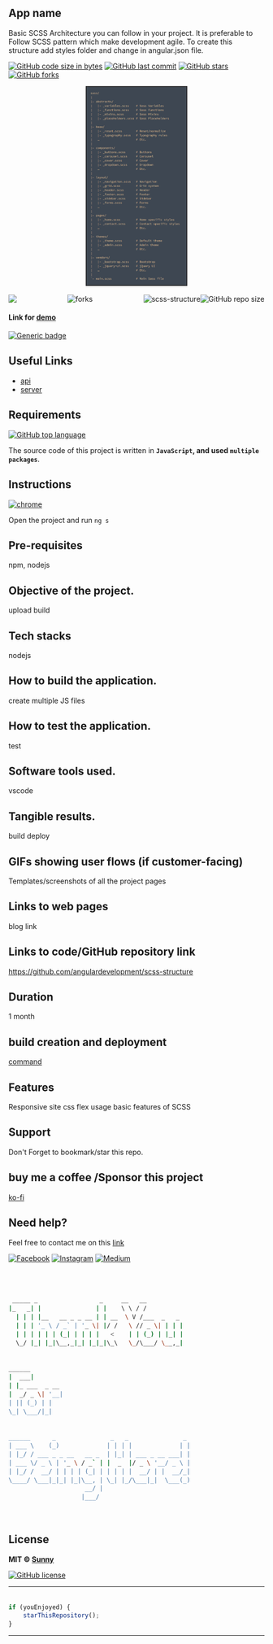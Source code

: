 ## App name
Basic SCSS Architecture you can follow in your project. It is preferable to Follow SCSS pattern which make development agile. 
To create this structure  add styles folder and change in angular.json file.

[![GitHub code size in bytes](https://img.shields.io/github/languages/code-size/angulardevelopment/scss-structure?logo=github&style=social)](https://github.com/angulardevelopment/) [![GitHub last commit](https://img.shields.io/github/last-commit/angulardevelopment/scss-structure?style=social&logo=git)](https://github.com/angulardevelopment/) [![GitHub stars](https://img.shields.io/github/stars/angulardevelopment/scss-structure?style=social)](https://github.com/angulardevelopment/scss-structure/stargazers) [![GitHub forks](https://img.shields.io/github/forks/angulardevelopment/scss-structure?style=social&logo=git)](https://github.com/angulardevelopment/scss-structure/network)

<p align="center">
<a href="#">
<img src="src/assets/img.png" width="200px" alt="agora"/>
</a>
</p>

<img align="left" src="http://estruyf-github.azurewebsites.net/api/VisitorHit?user=angulardevelopment&repo=scss-structure&countColorcountColor&countColor=%237B1E7B"/>
<img align="right" src="https://img.shields.io/github/repo-size/angulardevelopment/scss-structure?style=for-the-badge&logo=appveyor" alt="GitHub repo size"/>

<img align="right" alt="scss-structure" src="https://socialify.git.ci/angulardevelopment/scss-structure/image?font=Inter&forks=1&issues=1&logo=https%3A%2F%2Fencrypted-tbn0.gstatic.com%2Fimages%3Fq%3Dtbn%3AANd9GcT3XNTrF7bUh1kkqV4M7IacbSBLCqgmDAhyVV-Nf7X6nlWhB4eL4-7CfDPaxC0LmyEqX6o%26usqp%3DCAU&name=1&owner=1&pattern=Floating%20Cogs&pulls=1&stargazers=1&theme=Dark" />

<p align="center">
<img src="https://forthebadge.com/images/badges/built-with-love.svg" alt=" forks"/>
</p>

#### Link for [demo](#) 
[![Generic badge](https://img.shields.io/badge/view-demo-orange)](#)

## Useful Links

- [api](#)
- [server](#)


## Requirements

[![GitHub top language](https://img.shields.io/github/languages/top/angulardevelopment/scss-structure?logo=html&style=social)](https://github.com/angulardevelopment/)

The source code of this project is written in **`JavaScript`, and used `multiple packages`**. 

## Instructions

[![chrome](https://img.shields.io/badge/Open-project-lightgrey.svg?logo=google-chrome&style=popout&logoColor=red)](#)

Open the project and run `ng s` 

## Pre-requisites
npm, nodejs
## Objective of the project.
upload build
## Tech stacks 
nodejs
## How to build the application.
create multiple JS files
## How to test the application.
test
## Software tools used.
vscode
## Tangible results.
build deploy
## GIFs showing user flows (if customer-facing)
Templates/screenshots of all the project pages

## Links to web pages
blog link
## Links to code/GitHub repository link
https://github.com/angulardevelopment/scss-structure
## Duration
1 month
## build creation and deployment
[command](#)
## Features
Responsive site
css flex usage
basic features of SCSS

## Support
Don't Forget to bookmark/star this repo.

## buy me a coffee /Sponsor this project

[ko-fi](https://ko-fi.com/softwaredev)

## Need help?
Feel free to contact me on this [link](https://bio.link/angulardev) 

[![Facebook](https://img.shields.io/badge/Facebook-add-blue.svg?logo=facebook&logoColor=white)](https://www.facebook.com/learnangular2plus/) [![Instagram](https://img.shields.io/badge/Instagram-follow-purple.svg?logo=instagram&logoColor=white)](https://www.instagram.com/angular_development/) [![Medium](https://img.shields.io/badge/Medium-follow-black.svg?logo=medium&logoColor=white)](https://eraoftech.medium.com/ )


```bash



 _____ _                 _     __   __            
|_   _| |               | |    \ \ / /            
  | | | |__   __ _ _ __ | | __  \ V /___  _   _   
  | | | '_ \ / _` | '_ \| |/ /   \ // _ \| | | |  
  | | | | | | (_| | | | |   <    | | (_) | |_| |  
  \_/ |_| |_|\__,_|_| |_|_|\_\   \_/\___/ \__,_|  
                                                  
                                                  
______                                            
|  ___|                                           
| |_ ___  _ __                                    
|  _/ _ \| '__|                                   
| || (_) | |                                      
\_| \___/|_|                                      
                                                  
                                                  
______      _               _   _               _ 
| ___ \    (_)             | | | |             | |
| |_/ / ___ _ _ __   __ _  | |_| | ___ _ __ ___| |
| ___ \/ _ \ | '_ \ / _` | |  _  |/ _ \ '__/ _ \ |
| |_/ /  __/ | | | | (_| | | | | |  __/ | |  __/_|
\____/ \___|_|_| |_|\__, | \_| |_/\___|_|  \___(_)
                     __/ |                        
                    |___/                         

 


```

## License

**MIT &copy; [Sunny](https://github.com/angulardevelopment/scss-structure/blob/master/LICENSE)**

[![GitHub license](https://img.shields.io/github/license/angulardevelopment/scss-structure?style=social&logo=github)](https://github.com/angulardevelopment/scss-structure/blob/master/LICENSE) 

---------

```javascript

if (youEnjoyed) {
    starThisRepository();
}

```

-----------




 
